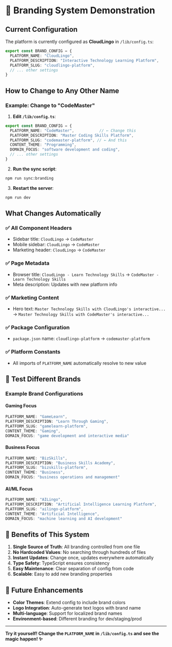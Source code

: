 # 🎯 Branding System Demonstration

## Current Configuration

The platform is currently configured as **CloudLingo** in `/lib/config.ts`:

```typescript
export const BRAND_CONFIG = {
  PLATFORM_NAME: "CloudLingo",
  PLATFORM_DESCRIPTION: "Interactive Technology Learning Platform",
  PLATFORM_SLUG: "cloudlingo-platform",
  // ... other settings
}
```

## How to Change to Any Other Name

### Example: Change to "CodeMaster"

1. **Edit `/lib/config.ts`**:
```typescript
export const BRAND_CONFIG = {
  PLATFORM_NAME: "CodeMaster",           // ← Change this
  PLATFORM_DESCRIPTION: "Master Coding Skills Platform",
  PLATFORM_SLUG: "codemaster-platform", // ← And this
  CONTENT_THEME: "Programming",
  DOMAIN_FOCUS: "software development and coding",
  // ... other settings
}
```

2. **Run the sync script**:
```bash
npm run sync:branding
```

3. **Restart the server**:
```bash
npm run dev
```

## What Changes Automatically

### ✅ All Component Headers
- Sidebar title: `CloudLingo` → `CodeMaster`
- Mobile sidebar: `CloudLingo` → `CodeMaster` 
- Marketing header: `CloudLingo` → `CodeMaster`

### ✅ Page Metadata
- Browser title: `CloudLingo - Learn Technology Skills` → `CodeMaster - Learn Technology Skills`
- Meta description: Updates with new platform info

### ✅ Marketing Content
- Hero text: `Master Technology Skills with CloudLingo's interactive...` → `Master Technology Skills with CodeMaster's interactive...`

### ✅ Package Configuration
- `package.json` name: `cloudlingo-platform` → `codemaster-platform`

### ✅ Platform Constants
- All imports of `PLATFORM_NAME` automatically resolve to new value

## 🧪 Test Different Brands

### Example Brand Configurations

#### Gaming Focus
```typescript
PLATFORM_NAME: "GameLearn",
PLATFORM_DESCRIPTION: "Learn Through Gaming",
PLATFORM_SLUG: "gamelearn-platform",
CONTENT_THEME: "Gaming",
DOMAIN_FOCUS: "game development and interactive media"
```

#### Business Focus  
```typescript
PLATFORM_NAME: "BizSkills",
PLATFORM_DESCRIPTION: "Business Skills Academy", 
PLATFORM_SLUG: "bizskills-platform",
CONTENT_THEME: "Business",
DOMAIN_FOCUS: "business operations and management"
```

#### AI/ML Focus
```typescript
PLATFORM_NAME: "AILingo",
PLATFORM_DESCRIPTION: "Artificial Intelligence Learning Platform",
PLATFORM_SLUG: "ailingo-platform", 
CONTENT_THEME: "Artificial Intelligence",
DOMAIN_FOCUS: "machine learning and AI development"
```

## 🎯 Benefits of This System

1. **Single Source of Truth**: All branding controlled from one file
2. **No Hardcoded Values**: No searching through hundreds of files
3. **Instant Updates**: Change once, updates everywhere automatically
4. **Type Safety**: TypeScript ensures consistency
5. **Easy Maintenance**: Clear separation of config from code
6. **Scalable**: Easy to add new branding properties

## 🚀 Future Enhancements

- **Color Themes**: Extend config to include brand colors
- **Logo Integration**: Auto-generate text logos with brand name
- **Multi-language**: Support for localized brand names
- **Environment-based**: Different branding for dev/staging/prod

---

**Try it yourself! Change the `PLATFORM_NAME` in `/lib/config.ts` and see the magic happen! ✨**